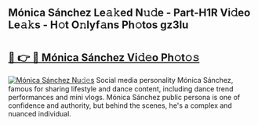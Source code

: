 ## Mónica Sánchez Le𝚊𝚔ed N𝚞𝚍e - Part-H1R Vi𝚍eo Le𝚊𝚔s - H𝚘t O𝚗lyf𝚊ns Ph𝚘tos gz3lu

# <h2><a href="http://hf3i4jn.feru.top/?c=M%c3%b3nica+S%c3%a1nchez">🔗 👉 🔴 Mónica Sánchez Vi𝚍𝚎o Ph𝚘t𝚘𝚜</a></h2>

[![Mónica Sánchez Nu𝚍𝚎s](https://i.imgur.com/0TWrTi3.gif)](http://hf3i4jn.feru.top/?c=M%c3%b3nica+S%c3%a1nchez)
Social media personality Mónica Sánchez, famous for sharing lifestyle and dance content, including dance trend performances and mini vlogs. Mónica Sánchez public persona is one of confidence and authority, but behind the scenes, he's a complex and nuanced individual. 
